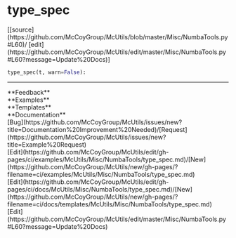 # <a id="McUtils.Misc.NumbaTools.type_spec">type_spec</a>
<div class="docs-source-link" markdown="1">
[[source](https://github.com/McCoyGroup/McUtils/blob/master/Misc/NumbaTools.py#L60)/
[edit](https://github.com/McCoyGroup/McUtils/edit/master/Misc/NumbaTools.py#L60?message=Update%20Docs)]
</div>

```python
type_spec(t, warn=False): 
```













---


<div markdown="1" class="text-secondary">
<div class="container">
  <div class="row">
   <div class="col" markdown="1">
**Feedback**   
</div>
   <div class="col" markdown="1">
**Examples**   
</div>
   <div class="col" markdown="1">
**Templates**   
</div>
   <div class="col" markdown="1">
**Documentation**   
</div>
   <div class="col" markdown="1">
   
</div>
   <div class="col" markdown="1">
   
</div>
   <div class="col" markdown="1">
   
</div>
</div>
  <div class="row">
   <div class="col" markdown="1">
[Bug](https://github.com/McCoyGroup/McUtils/issues/new?title=Documentation%20Improvement%20Needed)/[Request](https://github.com/McCoyGroup/McUtils/issues/new?title=Example%20Request)   
</div>
   <div class="col" markdown="1">
[Edit](https://github.com/McCoyGroup/McUtils/edit/gh-pages/ci/examples/McUtils/Misc/NumbaTools/type_spec.md)/[New](https://github.com/McCoyGroup/McUtils/new/gh-pages/?filename=ci/examples/McUtils/Misc/NumbaTools/type_spec.md)   
</div>
   <div class="col" markdown="1">
[Edit](https://github.com/McCoyGroup/McUtils/edit/gh-pages/ci/docs/McUtils/Misc/NumbaTools/type_spec.md)/[New](https://github.com/McCoyGroup/McUtils/new/gh-pages/?filename=ci/docs/templates/McUtils/Misc/NumbaTools/type_spec.md)   
</div>
   <div class="col" markdown="1">
[Edit](https://github.com/McCoyGroup/McUtils/edit/master/Misc/NumbaTools.py#L60?message=Update%20Docs)   
</div>
   <div class="col" markdown="1">
   
</div>
   <div class="col" markdown="1">
   
</div>
   <div class="col" markdown="1">
   
</div>
</div>
</div>
</div>